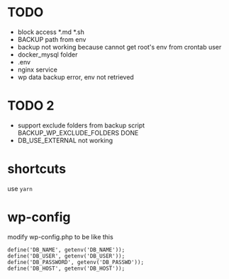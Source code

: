 # TODO
- block access
  *.md
  *.sh
- BACKUP path from env  
- backup not working because cannot get root's env from crontab user
- docker_mysql folder
- .env
- nginx service
- wp data backup error, env not retrieved

# TODO 2
- support exclude folders from backup script BACKUP_WP_EXCLUDE_FOLDERS
  DONE
- DB_USE_EXTERNAL
    not working

# shortcuts
use `yarn` 

# wp-config
modify wp-config.php to be like this
```
define('DB_NAME', getenv('DB_NAME'));
define('DB_USER', getenv('DB_USER'));
define('DB_PASSWORD', getenv('DB_PASSWD'));
define('DB_HOST', getenv('DB_HOST'));
```